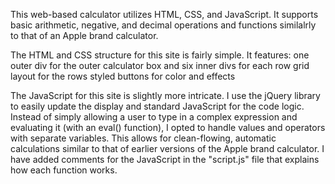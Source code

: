 This web-based calculator utilizes HTML, CSS, and JavaScript. It supports basic arithmetic, negative, and decimal operations and functions similalrly to that of an Apple brand calculator. 

The HTML and CSS structure for this site is fairly simple. It features: 
  one outer div for the outer calculator box and six inner divs for each row
  grid layout for the rows 
  styled buttons for color and effects

The JavaScript for this site is slightly more intricate. I use the jQuery library to easily update the display and standard JavaScript for the code logic. 
Instead of simply allowing a user to type in a complex expression and evaluating it (with an eval() function), I opted to handle values and operators with separate variables. 
This allows for clean-flowing, automatic calculations similar to that of earlier versions of the Apple brand calculator. 
I have added comments for the JavaScript in the "script.js" file that explains how each function works. 
